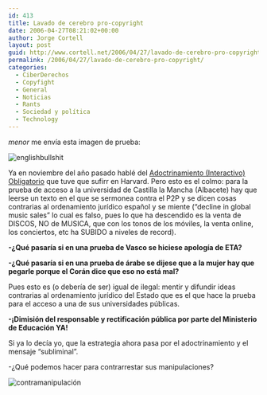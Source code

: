 ```yaml
---
id: 413
title: Lavado de cerebro pro-copyright
date: 2006-04-27T08:21:02+00:00
author: Jorge Cortell
layout: post
guid: http://www.cortell.net/2006/04/27/lavado-de-cerebro-pro-copyright/
permalink: /2006/04/27/lavado-de-cerebro-pro-copyright/
categories:
  - CiberDerechos
  - Copyfight
  - General
  - Noticias
  - Rants
  - Sociedad y polí­tica
  - Technology
---
```

_menor_ me enví­a esta imagen de prueba:

![englishbullshit](http://static.flickr.com/56/135770476_afa174423a_b.jpg)

Ya en noviembre del año pasado hablé del [Adoctrinamiento (Interactivo) Obligatorio](http://www.cortell.net/2005/11/27/los-peligros-ocultos-de-la-red-viii-adoctrinamiento-interactivo-obligatorio-pci-35/) que tuve que sufirr en Harvard. Pero esto es el colmo: para la prueba de acceso a la universidad de Castilla la Mancha (Albacete) hay que leerse un texto en el que se sermonea contra el P2P y se dicen cosas contrarias al ordenamiento jurí­dico español y se miente (&#8220;decline in global music sales&#8221; lo cual es falso, pues lo que ha descendido es la venta de DISCOS, NO de MUSICA, que con los tonos de los móviles, la venta online, los conciertos, etc ha SUBIDO a niveles de record).

**-¿Qué pasarí­a si en una prueba de Vasco se hiciese apologí­a de ETA?**

**-¿Qué pasarí­a si en una prueba de árabe se dijese que a la mujer hay que pegarle porque el Corán dice que eso no está mal?**

Pues esto es (o deberí­a de ser) igual de ilegal: mentir y difundir ideas contrarias al ordenamiento jurí­dico del Estado que es el que hace la prueba para el acceso a una de sus universidades públicas.

**-¡Dimisión del responsable y rectificación pública por parte del Ministerio de Educación YA!**

Si ya lo decí­a yo, que la estrategia ahora pasa por el adoctrinamiento y el mensaje &#8220;subliminal&#8221;.

-¿Qué podemos hacer para contrarrestar sus manipulaciones?

![contramanipulación](http://static.flickr.com/44/127001245_603e6cb1c2_o.jpg)